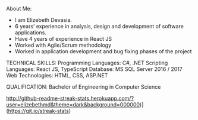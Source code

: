About Me: 

- I am Elizebeth Devasia.
- 6 years’ experience in analysis, design and development of software applications.
- Have 4 years of experience in React JS
- Worked with Agile/Scrum methodology
- Worked in application development and bug fixing phases of the project

TECHNICAL SKILLS:
Programming Languages: C#, .NET
Scripting Languages: React JS, TypeScript
Database: MS SQL Server 2016 / 2017
Web Technologies: HTML, CSS, ASP.NET

QUALIFICATION:
Bachelor of Engineering in Computer Science

http://github-readme-streak-stats.herokuapp.com/?user=elizebethmd&theme=dark&background=000000)](https://git.io/streak-stats)
